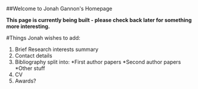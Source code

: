 ##Welcome to Jonah Gannon's Homepage

**This page is currently being built - please check back later for something more interesting.**

#Things Jonah wishes to add:

1.  Brief Research interests summary
1.  Contact details
1.  Bibliography split into:
      *First author papers
      *Second author papers
      *Other stuff
1. CV
1. Awards?

